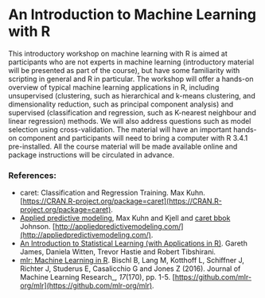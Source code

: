 # An Introduction to Machine Learning with R


This introductory workshop on machine learning with R is aimed at
participants who are not experts in machine learning (introductory
material will be presented as part of the course), but have some
familiarity with scripting in general and R in particular. The
workshop will offer a hands-on overview of typical machine learning
applications in R, including unsupervised (clustering, such as
hierarchical and k-means clustering, and dimensionality reduction,
such as principal component analysis) and supervised (classification
and regression, such as K-nearest neighbour and linear regression)
methods. We will also address questions such as model selection using
cross-validation. The material will have an important hands-on
component and participants will need to bring a computer with R 3.4.1
pre-installed. All the course material will be made available online
and package instructions will be circulated in advance.

### References:

- caret: Classification and Regression Training. Max Kuhn.
  [https://CRAN.R-project.org/package=caret](https://CRAN.R-project.org/package=caret).
- [Applied predictive
  modeling](https://www.springer.com/us/book/9781461468486), Max Kuhn
  and Kjell and [caret bbok](https://topepo.github.io/caret/index.html)
  Johnson. [http://appliedpredictivemodeling.com/](http://appliedpredictivemodeling.com/).
- [An Introduction to Statistical Learning (with Applications in
  R)](http://www-bcf.usc.edu/~gareth/ISL/). Gareth James, Daniela
  Witten, Trevor Hastie and Robert Tibshirani.
- [mlr: Machine Learning in
  R](http://jmlr.org/papers/v17/15-066.html). Bischl B, Lang M,
  Kotthoff L, Schiffner J, Richter J, Studerus E, Casalicchio G and
  Jones Z (2016). Journal of Machine Learning Research_, *17*(170),
  pp. 1-5. [https://github.com/mlr-org/mlr](https://github.com/mlr-org/mlr).
